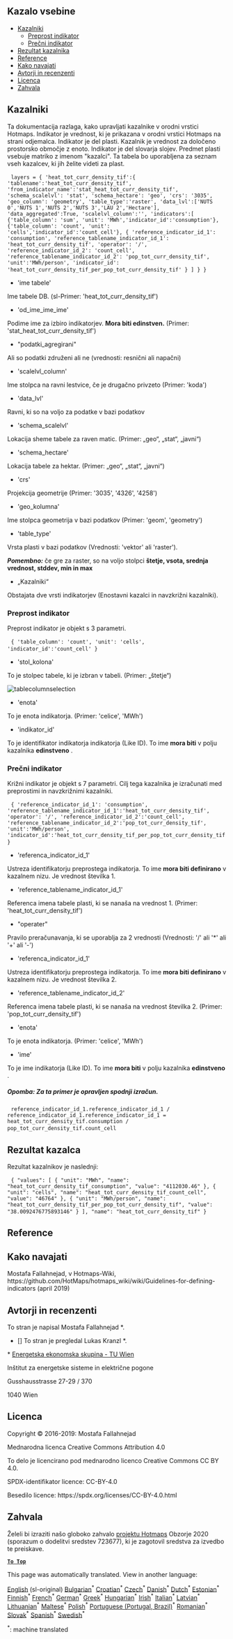 <h2> Kazalo vsebine </h2><ul><li> <a href="#Indicators">Kazalniki</a> <ul><li> <a href="#Simple-indicator">Preprost indikator</a> </li><li> <a href="#Cross-indicator">Prečni indikator</a> </li></ul></li><li> <a href="#Indicator-result">Rezultat kazalnika</a> </li><li> <a href="#references">Reference</a> </li><li> <a href="#how-to-cite">Kako navajati</a> </li><li> <a href="#authors-and-reviewers">Avtorji in recenzenti</a> </li><li> <a href="#license">Licenca</a> </li><li> <a href="#acknowledgement">Zahvala</a> </li></ul><h2> Kazalniki </h2><p> Ta dokumentacija razlaga, kako upravljati kazalnike v orodni vrstici Hotmaps. Indikator je vrednost, ki je prikazana v orodni vrstici Hotmaps na strani odjemalca. Indikator je del plasti. Kazalnik je vrednost za določeno prostorsko območje z enoto. Indikator je del slovarja slojev. Predmet plasti vsebuje matriko z imenom &quot;kazalci&quot;. Ta tabela bo uporabljena za seznam vseh kazalcev, ki jih želite videti za plast. </p><pre> <code>layers = { &#39;heat_tot_curr_density_tif&#39;:{ &#39;tablename&#39;:&#39;heat_tot_curr_density_tif&#39;, &#39;from_indicator_name&#39;:&#39;stat_heat_tot_curr_density_tif&#39;, &#39;schema_scalelvl&#39;: &#39;stat&#39;, &#39;schema_hectare&#39;: &#39;geo&#39;, &#39;crs&#39;: &#39;3035&#39;, &#39;geo_column&#39;: &#39;geometry&#39;, &#39;table_type&#39;:&#39;raster&#39;, &#39;data_lvl&#39;:[&#39;NUTS 0&#39;,&#39;NUTS 1&#39;,&#39;NUTS 2&#39;,&#39;NUTS 3&#39;,&#39;LAU 2&#39;,&#39;Hectare&#39;], &#39;data_aggregated&#39;:True, &#39;scalelvl_column&#39;:&#39;&#39;, &#39;indicators&#39;:[ {&#39;table_column&#39;: &#39;sum&#39;, &#39;unit&#39;: &#39;MWh&#39;,&#39;indicator_id&#39;:&#39;consumption&#39;}, {&#39;table_column&#39;: &#39;count&#39;, &#39;unit&#39;: &#39;cells&#39;,&#39;indicator_id&#39;:&#39;count_cell&#39;}, { &#39;reference_indicator_id_1&#39;: &#39;consumption&#39;, &#39;reference_tablename_indicator_id_1&#39;: &#39;heat_tot_curr_density_tif&#39;, &#39;operator&#39;: &#39;/&#39;, &#39;reference_indicator_id_2&#39;: &#39;count_cell&#39;, &#39;reference_tablename_indicator_id_2&#39;: &#39;pop_tot_curr_density_tif&#39;, &#39;unit&#39;:&#39;MWh/person&#39;, &#39;indicator_id&#39;: &#39;heat_tot_curr_density_tif_per_pop_tot_curr_density_tif&#39; } ] } }</code> </pre><ul><li> &#39;ime tabele&#39; </li></ul><p> Ime tabele DB. (sl-Primer: &#39;heat_tot_curr_density_tif&#39;) </p><ul><li> &#39;od_ime_ime_ime&#39; </li></ul><p> Podime ime za izbiro indikatorjev. <strong>Mora biti edinstven.</strong> (Primer: &#39;stat_heat_tot_curr_density_tif&#39;) </p><ul><li> &quot;podatki_agregirani&quot; </li></ul><p> Ali so podatki združeni ali ne (vrednosti: resnični ali napačni) </p><ul><li> &#39;scalelvl_column&#39; </li></ul><p> Ime stolpca na ravni lestvice, če je drugačno privzeto (Primer: &#39;koda&#39;) </p><ul><li> &#39;data_lvl&#39; </li></ul><p> Ravni, ki so na voljo za podatke v bazi podatkov </p><ul><li> &#39;schema_scalelvl&#39; </li></ul><p> Lokacija sheme tabele za raven matic. (Primer: „geo“, „stat“, „javni“) </p><ul><li> &#39;schema_hectare&#39; </li></ul><p> Lokacija tabele za hektar. (Primer: „geo“, „stat“, „javni“) </p><ul><li> &#39;crs&#39; </li></ul><p> Projekcija geometrije (Primer: &#39;3035&#39;, &#39;4326&#39;, &#39;4258&#39;) </p><ul><li> &#39;geo_kolumna&#39; </li></ul><p> Ime stolpca geometrija v bazi podatkov (Primer: &#39;geom&#39;, &#39;geometry&#39;) </p><ul><li> &#39;table_type&#39; </li></ul><p> Vrsta plasti v bazi podatkov (Vrednosti: &#39;vektor&#39; ali &#39;raster&#39;). </p><p> <em><strong>Pomembno:</strong></em> če gre za raster, so na voljo stolpci <strong>štetje, vsota, srednja vrednost, stddev, min in max</strong> </p><ul><li> „Kazalniki“ </li></ul><p> Obstajata dve vrsti indikatorjev (Enostavni kazalci in navzkrižni kazalniki). </p><h3> Preprost indikator </h3><p> Preprost indikator je objekt s 3 parametri. </p><pre> <code>{ &#39;table_column&#39;: &#39;count&#39;, &#39;unit&#39;: &#39;cells&#39;, &#39;indicator_id&#39;:&#39;count_cell&#39; }</code> </pre><ul><li> &#39;stol_kolona&#39; </li></ul><p> To je stolpec tabele, ki je izbran v tabeli. (Primer: „štetje“) </p><p><img alt="tablecolumnselection" src="/api/assets/table_image.png"/></p><ul><li> &#39;enota&#39; </li></ul><p> To je enota indikatorja. (Primer: &#39;celice&#39;, &#39;MWh&#39;) </p><ul><li> &#39;indikator_id&#39; </li></ul><p> To je identifikator indikatorja indikatorja (Like ID). To ime <strong>mora biti</strong> v polju kazalnika <strong>edinstveno</strong> . </p><h3> Prečni indikator </h3><p> Križni indikator je objekt s 7 parametri. Cilj tega kazalnika je izračunati med preprostimi in navzkrižnimi kazalniki. </p><pre> <code>{ &#39;reference_indicator_id_1&#39;: &#39;consumption&#39;, &#39;reference_tablename_indicator_id_1&#39;:&#39;heat_tot_curr_density_tif&#39;, &#39;operator&#39;: &#39;/&#39;, &#39;reference_indicator_id_2&#39;:&#39;count_cell&#39;, &#39;reference_tablename_indicator_id_2&#39;:&#39;pop_tot_curr_density_tif&#39;, &#39;unit&#39;:&#39;MWh/person&#39;, &#39;indicator_id&#39;:&#39;heat_tot_curr_density_tif_per_pop_tot_curr_density_tif&#39; }</code> </pre><ul><li> &#39;referenca_indicator_id_1&#39; </li></ul><p> Ustreza identifikatorju preprostega indikatorja. To ime <strong>mora biti definirano</strong> v kazalnem nizu. Je vrednost številka 1. </p><ul><li> &#39;reference_tablename_indicator_id_1&#39; </li></ul><p> Referenca imena tabele plasti, ki se nanaša na vrednost 1. (Primer: &#39;heat_tot_curr_density_tif&#39;) </p><ul><li> &quot;operater&quot; </li></ul><p> Pravilo preračunavanja, ki se uporablja za 2 vrednosti (Vrednosti: &#39;/&#39; ali &#39;*&#39; ali &#39;+&#39; ali &#39;-&#39;) </p><ul><li> &#39;referenca_indicator_id_1&#39; </li></ul><p> Ustreza identifikatorju preprostega indikatorja. To ime <strong>mora biti definirano</strong> v kazalnem nizu. Je vrednost številka 2. </p><ul><li> &#39;reference_tablename_indicator_id_2&#39; </li></ul><p> Referenca imena tabele plasti, ki se nanaša na vrednost številka 2. (Primer: &#39;pop_tot_curr_density_tif&#39;) </p><ul><li> &#39;enota&#39; </li></ul><p> To je enota indikatorja. (Primer: &#39;celice&#39;, &#39;MWh&#39;) </p><ul><li> &#39;ime&#39; </li></ul><p> To je ime indikatorja (Like ID). To ime <strong>mora biti</strong> v polju kazalnika <strong>edinstveno</strong> . </p><h5> Opomba: Za ta primer je opravljen spodnji izračun. </h5><pre> <code>reference_indicator_id_1.reference_indicator_id_1 / reference_indicator_id_1.reference_indicator_id_1 = heat_tot_curr_density_tif.consumption / pop_tot_curr_density_tif.count_cell</code> </pre><h2> Rezultat kazalca </h2><p> Rezultat kazalnikov je naslednji: </p><pre> <code>{ &quot;values&quot;: [ { &quot;unit&quot;: &quot;MWh&quot;, &quot;name&quot;: &quot;heat_tot_curr_density_tif_consumption&quot;, &quot;value&quot;: &quot;4112030.46&quot; }, { &quot;unit&quot;: &quot;cells&quot;, &quot;name&quot;: &quot;heat_tot_curr_density_tif_count_cell&quot;, &quot;value&quot;: &quot;46764&quot; }, { &quot;unit&quot;: &quot;MWh/person&quot;, &quot;name&quot;: &quot;heat_tot_curr_density_tif_per_pop_tot_curr_density_tif&quot;, &quot;value&quot;: &quot;38.0092476775893146&quot; } ], &quot;name&quot;: &quot;heat_tot_curr_density_tif&quot; }</code> </pre><h2> Reference </h2><h2> Kako navajati </h2><p> Mostafa Fallahnejad, v Hotmaps-Wiki, https://github.com/HotMaps/hotmaps_wiki/wiki/Guidelines-for-defining-indicators (april 2019) </p><h2> Avtorji in recenzenti </h2><p> To stran je napisal Mostafa Fallahnejad *. </p><ul><li> [] To stran je pregledal Lukas Kranzl *. </li></ul><p> * <a href="https://eeg.tuwien.ac.at/">Energetska ekonomska skupina - TU Wien</a> </p><p> Inštitut za energetske sisteme in električne pogone </p><p> Gusshausstrasse 27-29 / 370 </p><p> 1040 Wien </p><h2> Licenca </h2><p> Copyright © 2016-2019: Mostafa Fallahnejad </p><p> Mednarodna licenca Creative Commons Attribution 4.0 </p><p> To delo je licencirano pod mednarodno licenco Creative Commons CC BY 4.0. </p><p> SPDX-identifikator licence: CC-BY-4.0 </p><p> Besedilo licence: https://spdx.org/licenses/CC-BY-4.0.html </p><h2> Zahvala </h2><p> Želeli bi izraziti našo globoko zahvalo <a href="https://www.hotmaps-project.eu">projektu Hotmaps</a> Obzorje 2020 (sporazum o dodelitvi sredstev 723677), ki je zagotovil sredstva za izvedbo te preiskave. </p><p><ins> <code><strong><a href="#table-of-contents">To Top</a></strong></code> </ins> </p>

This page was automatically translated. View in another language:

[English](../en/Guidelines-for-defining-indicators.md) (sl-original) [Bulgarian](../bg/Guidelines-for-defining-indicators.md)<sup>\*</sup> [Croatian](../hr/Guidelines-for-defining-indicators.md)<sup>\*</sup> [Czech](../cs/Guidelines-for-defining-indicators.md)<sup>\*</sup> [Danish](../da/Guidelines-for-defining-indicators.md)<sup>\*</sup> [Dutch](../nl/Guidelines-for-defining-indicators.md)<sup>\*</sup> [Estonian](../et/Guidelines-for-defining-indicators.md)<sup>\*</sup> [Finnish](../fi/Guidelines-for-defining-indicators.md)<sup>\*</sup> [French](../fr/Guidelines-for-defining-indicators.md)<sup>\*</sup> [German](../de/Guidelines-for-defining-indicators.md)<sup>\*</sup> [Greek](../el/Guidelines-for-defining-indicators.md)<sup>\*</sup> [Hungarian](../hu/Guidelines-for-defining-indicators.md)<sup>\*</sup> [Irish](../ga/Guidelines-for-defining-indicators.md)<sup>\*</sup> [Italian](../it/Guidelines-for-defining-indicators.md)<sup>\*</sup> [Latvian](../lv/Guidelines-for-defining-indicators.md)<sup>\*</sup> [Lithuanian](../lt/Guidelines-for-defining-indicators.md)<sup>\*</sup> [Maltese](../mt/Guidelines-for-defining-indicators.md)<sup>\*</sup> [Polish](../pl/Guidelines-for-defining-indicators.md)<sup>\*</sup> [Portuguese (Portugal, Brazil)](../pt/Guidelines-for-defining-indicators.md)<sup>\*</sup> [Romanian](../ro/Guidelines-for-defining-indicators.md)<sup>\*</sup> [Slovak](../sk/Guidelines-for-defining-indicators.md)<sup>\*</sup>  [Spanish](../es/Guidelines-for-defining-indicators.md)<sup>\*</sup> [Swedish](../sv/Guidelines-for-defining-indicators.md)<sup>\*</sup> 

<sup>\*</sup>: machine translated
